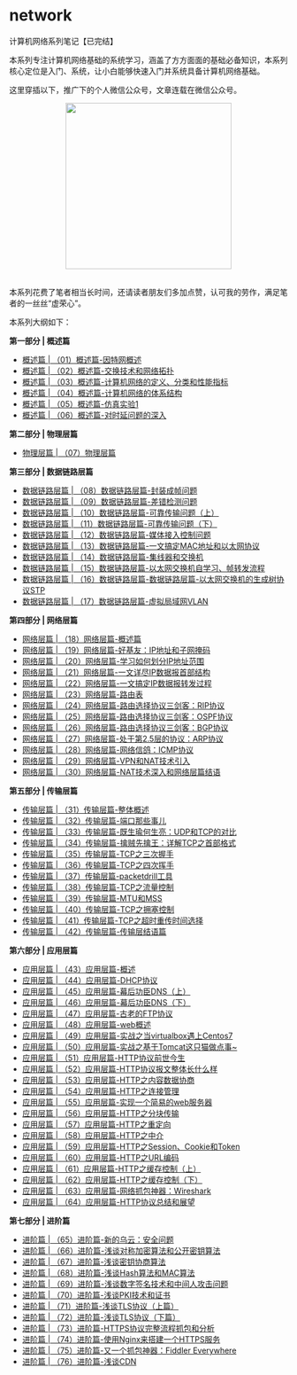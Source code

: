 # network
计算机网络系列笔记【已完结】

本系列专注计算机网络基础的系统学习，涵盖了方方面面的基础必备知识，本系列核心定位是入门、系统，让小白能够快速入门并系统具备计算机网络基础。

这里穿插以下，推广下的个人微信公众号，文章连载在微信公众号。

<div align="center">
	<img src="http://bloghello.oursnail.cn/newqrcode_for_gh_7c3862b48f98_258.jpg" width="300px"></div></br>
</div>



本系列花费了笔者相当长时间，还请读者朋友们多加点赞，认可我的劳作，满足笔者的一丝丝“虚荣心”。

本系列大纲如下：

**第一部分 | 概述篇**

- [概述篇 | （01）概述篇-因特网概述](https://mp.weixin.qq.com/s?__biz=MzI3MDc5Mjk1MA==&mid=2247485259&idx=1&sn=111ce87239dffa0810117e2711e4cf91&chksm=eacae6d2ddbd6fc49d6f8ac01b81d7f0c822326b6f750f9bd31b3b7e182e264ffbb53a58385c&scene=21#wechat_redirect)
- [概述篇 | （02）概述篇-交换技术和网络拓扑](https://mp.weixin.qq.com/s?__biz=MzI3MDc5Mjk1MA==&mid=2247485297&idx=1&sn=fb6b7c9b0263fafe3f8897ad438e18dd&chksm=eacae6e8ddbd6ffedef125ada7f3f294735b060b17167b7d32e764176d3b1fda7bf6628fc9da&scene=21#wechat_redirect)
- [概述篇 | （03）概述篇-计算机网络的定义、分类和性能指标](https://mp.weixin.qq.com/s?__biz=MzI3MDc5Mjk1MA==&mid=2247485307&idx=1&sn=32a5a182edd134da026fefa2c1b5bf3c&chksm=eacae6e2ddbd6ff49b987b076f532954c72ae614dbbe26a93d4b20612aab9116821c4f16617f&scene=21#wechat_redirect)
- [概述篇 | （04）概述篇-计算机网络的体系结构](https://mp.weixin.qq.com/s?__biz=MzI3MDc5Mjk1MA==&mid=2247485331&idx=1&sn=a693f645ac39b9220cd64179819df33b&chksm=eacae60addbd6f1cf04a5dd1eb99662e670de810ea6c6cc6c80480136c922059ad789e56bae8&scene=21#wechat_redirect)
- [概述篇 | （05）概述篇-仿真实验1](https://mp.weixin.qq.com/s?__biz=MzI3MDc5Mjk1MA==&mid=2247485356&idx=1&sn=56ade4595ee25051deb69f878daf578c&chksm=eacae635ddbd6f23d1afe014c7e405620e41fe4d851838ff2d434c922ede3624a6c140349dcd&scene=21#wechat_redirect)
- [概述篇 | （06）概述篇-对时延问题的深入](https://mp.weixin.qq.com/s?__biz=MzI3MDc5Mjk1MA==&mid=2247485378&idx=1&sn=6af9bb415f45a17772dc50cb0e29be75&chksm=eacae65bddbd6f4d8b53aed66d9ddd3a81b6dcf4b747c1584779b06287a9b071303d7ffaf70c&scene=21#wechat_redirect)

**第二部分 | 物理层篇**

- [物理层篇 | （07）物理层篇](https://mp.weixin.qq.com/s?__biz=MzI3MDc5Mjk1MA==&mid=2247485549&idx=1&sn=52a14e475f43e7f6d52439306b2b0f84&chksm=eacae9f4ddbd60e289d7b594f0de2cfdb418bbf57bd8b11d4bd647d0eead70b79422ea0e2707&scene=21#wechat_redirect)

**第三部分 | 数据链路层篇**

- [数据链路层篇 | （08）数据链路层篇-封装成帧问题](https://mp.weixin.qq.com/s?__biz=MzI3MDc5Mjk1MA==&mid=2247485599&idx=1&sn=c3016f4e2c5030457b6f2916902221a1&chksm=eacae906ddbd6010ee79cbf648f3cdee4faf411ea7a82e43dc2f801d25dd1c62dda85c80f535&scene=21#wechat_redirect)
- [数据链路层篇 | （09）数据链路层篇-差错检测问题](https://mp.weixin.qq.com/s?__biz=MzI3MDc5Mjk1MA==&mid=2247485622&idx=1&sn=10a0b51158746122c563b42436037041&chksm=eacae92fddbd6039f3bbd47d066badfcb86169d537930385d851bdd43a92e95def4d4d849b03&scene=21#wechat_redirect)
- [数据链路层篇 | （10）数据链路层篇-可靠传输问题（上）](https://mp.weixin.qq.com/s?__biz=MzI3MDc5Mjk1MA==&mid=2247485636&idx=1&sn=e8a1d3d08c1bcfb028e2759d2d28983f&chksm=eacae95dddbd604bce90fff1ef67a96e0c6fadec238dc3a23541b000250512394a1b501f46b7&scene=21#wechat_redirect)
- [数据链路层篇 | （11）数据链路层篇-可靠传输问题（下）](https://mp.weixin.qq.com/s?__biz=MzI3MDc5Mjk1MA==&mid=2247485659&idx=1&sn=5092fc1c702acaf0926ac8f8d71052dc&chksm=eacae942ddbd6054d6ab1d43f657c17d0003d07392546ea4921d46969b8c46f05e0764f38763&scene=21#wechat_redirect)
- [数据链路层篇 | （12）数据链路层篇-媒体接入控制问题](https://mp.weixin.qq.com/s?__biz=MzI3MDc5Mjk1MA==&mid=2247485682&idx=1&sn=398301f9e34f21c8e08704401f28304c&chksm=eacae96bddbd607d54ff2564306cf82f4fa4e8506d3125b8601f30db7fb8cc72bc7e4fe26bdd&scene=21#wechat_redirect)
- [数据链路层篇 | （13）数据链路层篇-一文搞定MAC地址和以太网协议](https://mp.weixin.qq.com/s?__biz=MzI3MDc5Mjk1MA==&mid=2247485697&idx=1&sn=34a65f01f9e35bb87d306f1c715cad86&chksm=eacae898ddbd618ec419b9806a664f7db17c39ae50be1306b6942da3e085f6985a73989f651a&scene=21#wechat_redirect)
- [数据链路层篇 | （14）数据链路层篇-集线器和交换机](https://mp.weixin.qq.com/s?__biz=MzI3MDc5Mjk1MA==&mid=2247485726&idx=1&sn=e0a1f2b480091ef169a9a0e1b1852b7a&chksm=eacae887ddbd61918ccf374a6514d8cf0bd7476fe64b4955f8e6f20b837149efa8d9d766f3c3&scene=21#wechat_redirect)
- [数据链路层篇 | （15）数据链路层篇-以太网交换机自学习、帧转发流程](https://mp.weixin.qq.com/s?__biz=MzI3MDc5Mjk1MA==&mid=2247485743&idx=1&sn=e5bfe50efa8354302201ba81e4b698ca&chksm=eacae8b6ddbd61a0ce7c209910bb75e6b52dea1a9575158e93f611499129a1be94779bc1d3fe&scene=21#wechat_redirect)
- [数据链路层篇 | （16）数据链路层篇-数据链路层篇-以太网交换机的生成树协议STP](https://mp.weixin.qq.com/s?__biz=MzI3MDc5Mjk1MA==&mid=2247485764&idx=1&sn=415e191711e850f0f23520663cdcaa9d&chksm=eacae8ddddbd61cb4867d01b03d9520f4f8491b3652058977d10645603e6322507cbecd1243c&scene=21#wechat_redirect)
- [数据链路层篇 | （17）数据链路层篇-虚拟局域网VLAN](https://mp.weixin.qq.com/s?__biz=MzI3MDc5Mjk1MA==&mid=2247485790&idx=1&sn=33421f2cceb7171cc23724f770ddd79e&chksm=eacae8c7ddbd61d173c4b809f5cb5e819e2be6483ead90ac1170657795773f3bdb720d851d04&scene=21#wechat_redirect)

**第四部分 | 网络层篇**

- [网络层篇 | （18）网络层篇-概述篇](https://mp.weixin.qq.com/s?__biz=MzI3MDc5Mjk1MA==&mid=2247485814&idx=1&sn=f5d8f6889709f56b08af49fc3f8ea9d0&chksm=eacae8efddbd61f9c9449632508fd5df74fb7cf9f35d64634d0449292bda617800b3b57e6c04&scene=21#wechat_redirect)
- [网络层篇 | （19）网络层篇-好基友：IP地址和子网掩码](https://mp.weixin.qq.com/s?__biz=MzI3MDc5Mjk1MA==&mid=2247485821&idx=1&sn=02f12eb9ef0b4af52912e84767798b88&chksm=eacae8e4ddbd61f2c14b1679be8313f46bf5edb2a41073cacefb26149f24ef211676c14a9ebc&scene=21#wechat_redirect)
- [网络层篇 | （20）网络层篇-学习如何划分IP地址范围](https://mp.weixin.qq.com/s?__biz=MzI3MDc5Mjk1MA==&mid=2247485832&idx=1&sn=a4e16be75b0701a60ad6f2b461e57d42&chksm=eacae811ddbd61074abe4589aec233f377fefe67ca759e66c9e0c5ccbf791c1b004040d8851a&scene=21#wechat_redirect)
- [网络层篇 | （21）网络层篇-一文详尽IP数据报首部结构](https://mp.weixin.qq.com/s?__biz=MzI3MDc5Mjk1MA==&mid=2247485854&idx=1&sn=cdb508e8d26bafd72793e81bfd554d10&chksm=eacae807ddbd6111b082738fdff89753cab5be8edefe8e34a982f4ad65e1c6373be9ecb520c4&scene=21#wechat_redirect)
- [网络层篇 | （22）网络层篇-一文搞定IP数据报转发过程](https://mp.weixin.qq.com/s?__biz=MzI3MDc5Mjk1MA==&mid=2247485866&idx=1&sn=98f63ed11acdb027858e97e7d6c692cc&chksm=eacae833ddbd61258f71a4d6d27119ec743fd10f545f86e6680c8d5b28fb8ac3198d650ce5df&scene=21#wechat_redirect)
- [网络层篇 | （23）网络层篇-路由表](https://mp.weixin.qq.com/s?__biz=MzI3MDc5Mjk1MA==&mid=2247485890&idx=1&sn=1772c42fc9e538b661c2b7368e7b1353&chksm=eacae85bddbd614db7d201ae2d02bc5bba5a49bb9639e2a7eccba9d7061091ce2c27b85b7841&scene=21#wechat_redirect)
- [网络层篇 | （24）网络层篇-路由选择协议三剑客：RIP协议](https://mp.weixin.qq.com/s?__biz=MzI3MDc5Mjk1MA==&mid=2247485946&idx=1&sn=db5383dded6e5b6700cb6573353c7149&chksm=eacae863ddbd6175cd7e57833858c9d6e47eacfbbb0e34239959747f13e68776acf64474b2b6&scene=21#wechat_redirect)
- [网络层篇 | （25）网络层篇-路由选择协议三剑客：OSPF协议](https://mp.weixin.qq.com/s?__biz=MzI3MDc5Mjk1MA==&mid=2247485961&idx=1&sn=133612b4b539af845856fe0dc5c891b3&chksm=eacaeb90ddbd628688d8c6891427b3aee77d4ad34aad5ed0328e22cedb7b8ada3a67ea69dd61&scene=21#wechat_redirect)
- [网络层篇 | （26）网络层篇-路由选择协议三剑客：BGP协议](https://mp.weixin.qq.com/s?__biz=MzI3MDc5Mjk1MA==&mid=2247485962&idx=1&sn=2790d23327540a39585d87d481563829&chksm=eacaeb93ddbd62854cdd9ad283fbe479a5fc98ffa22bcae4d4cff179c5ac670927ba58f00a01&scene=21#wechat_redirect)
- [网络层篇 | （27）网络层篇-处于第2.5层的协议：ARP协议](https://mp.weixin.qq.com/s?__biz=MzI3MDc5Mjk1MA==&mid=2247485966&idx=1&sn=a6fc435cc28780767ac75f5a1546f068&chksm=eacaeb97ddbd62812a6080817db1dd91544d8a81ce7bab2d33458f2bfbb1d9607bc62647336b&scene=21#wechat_redirect)
- [网络层篇 | （28）网络层篇-网络信鸽：ICMP协议](https://mp.weixin.qq.com/s?__biz=MzI3MDc5Mjk1MA==&mid=2247485987&idx=1&sn=19ff6d5e951f4e93f38a8e53b0043343&chksm=eacaebbaddbd62ac37d4810df3d97b9a7d298059698a71b57579ff196ec82133fd4a48c62d26&scene=21#wechat_redirect)
- [网络层篇 | （29）网络层篇-VPN和NAT技术引入](https://mp.weixin.qq.com/s?__biz=MzI3MDc5Mjk1MA==&mid=2247486008&idx=1&sn=6b7f85a9ca5db48a6a9ae55d953c5b75&chksm=eacaeba1ddbd62b7ac35569422ebcfc915c361af039ea2bed868d83de152b7e88d6ada05d126&scene=21#wechat_redirect)
- [网络层篇 | （30）网络层篇-NAT技术深入和网络层篇结语](https://mp.weixin.qq.com/s?__biz=MzI3MDc5Mjk1MA==&mid=2247486024&idx=1&sn=4bf08a59c22e3116ab289ab7ea6accb2&chksm=eacaebd1ddbd62c7e359725a790ee063bfbc88ca100f8fe544e96626e4a55ebf06182e8a7066&scene=21#wechat_redirect)


**第五部分 | 传输层篇**

- [传输层篇 | （31）传输层篇-整体概述](https://mp.weixin.qq.com/s?__biz=MzI3MDc5Mjk1MA==&mid=2247486037&idx=1&sn=e15291fbf501735e767773822664a962&chksm=eacaebccddbd62da5a4027cb71677e4e241132221249e79341e1c6479a8b0e3f1b65b0ddc57e&scene=21#wechat_redirect)
- [传输层篇 | （32）传输层篇-端口那些事儿](https://mp.weixin.qq.com/s?__biz=MzI3MDc5Mjk1MA==&mid=2247486058&idx=1&sn=ab6e763afdfdba7329c3aaf5d192cdf1&chksm=eacaebf3ddbd62e51b85fa8cd0900d93e99491325947faef0009fbd5061586d350b4d8669055&scene=21#wechat_redirect)
- [传输层篇 | （33）传输层篇-既生瑜何生亮：UDP和TCP的对比](https://mp.weixin.qq.com/s?__biz=MzI3MDc5Mjk1MA==&mid=2247486084&idx=1&sn=ecabf2c117cdb271c00de63c2879501d&chksm=eacaeb1dddbd620b773ead9f6c668d9527ecc5e529d6cf8d0a6f9347e27ea4a648fa409d3b6f&scene=21#wechat_redirect)
- [传输层篇 | （34）传输层篇-擒贼先擒王：详解TCP之首部格式](https://mp.weixin.qq.com/s?__biz=MzI3MDc5Mjk1MA==&mid=2247486121&idx=1&sn=bf5d684ad3f11ce583862e6f4f17331d&chksm=eacaeb30ddbd62262bf856c76e964fdad40e7562ffc68c97c8071d9d3bc083305d237ea0b557&scene=21#wechat_redirect)
- [传输层篇 | （35）传输层篇-TCP之三次握手](https://mp.weixin.qq.com/s?__biz=MzI3MDc5Mjk1MA==&mid=2247486147&idx=1&sn=5934264cbc7892df1d032ea700a94b6f&chksm=eacaeb5addbd624c89431d18405be96d0cc3d74fe243fdfa60e5129cc82887163d1cc345f11f&scene=21#wechat_redirect)
- [传输层篇 | （36）传输层篇-TCP之四次挥手](https://mp.weixin.qq.com/s?__biz=MzI3MDc5Mjk1MA==&mid=2247486169&idx=1&sn=f5cf204e0ee5ad97e093f82b1cd9faa4&chksm=eacaeb40ddbd62564d74c7490a7de0e42877a5732db88e95552cd53d815d34aa40beb3d2da25&scene=21#wechat_redirect)
- [传输层篇 | （37）传输层篇-packetdrill工具](https://mp.weixin.qq.com/s?__biz=MzI3MDc5Mjk1MA==&mid=2247486194&idx=1&sn=743c7469b2fe55e064c64acf65212a62&chksm=eacaeb6bddbd627d604e7c3f29b3466e892f2f345f2b7ae34257bd43f8f820966504027da687&scene=21#wechat_redirect)
- [传输层篇 | （38）传输层篇-TCP之流量控制](https://mp.weixin.qq.com/s?__biz=MzI3MDc5Mjk1MA==&mid=2247486227&idx=1&sn=24fc4459deebf09114fe9a30023550e1&chksm=eacaea8addbd639cf674bb4b5a289b3bd69197b0931cf56375d51b3176a4d85a6bbeec6bf620&scene=21#wechat_redirect)
- [传输层篇 | （39）传输层篇-MTU和MSS](https://mp.weixin.qq.com/s?__biz=MzI3MDc5Mjk1MA==&mid=2247486315&idx=1&sn=18765e6ab8b25f0add1439a4d9c338eb&chksm=eacaeaf2ddbd63e4e9c048ed09b97237f63ef760135625aa322980bccd1dd2d50f43ae3a8c07&scene=21#wechat_redirect)
- [传输层篇 | （40）传输层篇-TCP之拥塞控制](https://mp.weixin.qq.com/s?__biz=MzI3MDc5Mjk1MA==&mid=2247486336&idx=1&sn=903ffadee62b150c4501993dc91ae9b8&chksm=eacaea19ddbd630f72175e963333c69a15a06f7f345cbe75d995ab2130ab3d206db3d2daf30a&scene=21#wechat_redirect)
- [传输层篇 | （41）传输层篇-TCP之超时重传时间选择](https://mp.weixin.qq.com/s?__biz=MzI3MDc5Mjk1MA==&mid=2247486348&idx=1&sn=f5da432d1da1359a5c1a0f2af6e22b8e&chksm=eacaea15ddbd6303cb403e095ef28c14c5bfa2c7e3d1a27e9756b20b6427a9b1587d5c62ea79&scene=21#wechat_redirect)
- [传输层篇 | （42）传输层篇-传输层结语篇](https://mp.weixin.qq.com/s?__biz=MzI3MDc5Mjk1MA==&mid=2247486371&idx=1&sn=5abd28a8fad2acca1bc54484bb6de5a2&chksm=eacaea3addbd632c16c647e7e328d35c4947cf6aae166f9cbe9c8367b411474f8a11c4720225&scene=21#wechat_redirect)


**第六部分 | 应用层篇**

- [应用层篇 | （43）应用层篇-概述](https://mp.weixin.qq.com/s?__biz=MzI3MDc5Mjk1MA==&mid=2247486380&idx=1&sn=403e32bd4ab0638d0ad462b9bb03d926&chksm=eacaea35ddbd6323a8d176d9df120cfb8415584720a7df02ef8accd81e9a3ce53bd6cc9037e4&scene=21#wechat_redirect)
- [应用层篇 | （44）应用层篇-DHCP协议](https://mp.weixin.qq.com/s?__biz=MzI3MDc5Mjk1MA==&mid=2247486402&idx=1&sn=b5dcbaefdf9e01b0e10d3f38f29396f7&chksm=eacaea5bddbd634d47e0ee6aa904c9d4b708c3ad7c191aa6e2f04b81aa26f30b12f52a8bcbaf&scene=21#wechat_redirect)
- [应用层篇 | （45）应用层篇-幕后功臣DNS（上）](https://mp.weixin.qq.com/s?__biz=MzI3MDc5Mjk1MA==&mid=2247486434&idx=1&sn=6059e54e21ac8fa4e6feafb49e16d3d9&chksm=eacaea7bddbd636d96cbd0db382962108660582e61e460d6d3893b0366d28fee49e06b633fc0&scene=21#wechat_redirect)
- [应用层篇 | （46）应用层篇-幕后功臣DNS（下）](https://mp.weixin.qq.com/s?__biz=MzI3MDc5Mjk1MA==&mid=2247486435&idx=1&sn=92d6d49d5d6370a108da458e0edff38c&chksm=eacaea7addbd636c437ea13276ba516175cddb073dba2785c57fe680ac7035b43e1be982050d&scene=21#wechat_redirect)
- [应用层篇 | （47）应用层篇-古老的FTP协议](https://mp.weixin.qq.com/s?__biz=MzI3MDc5Mjk1MA==&mid=2247486456&idx=1&sn=533f44d53e668a10c94509120c8440cc&chksm=eacaea61ddbd63771e8b8bc10f9589aba9f6c8e90d898a0c262b9c6a587ede9d2532ee614dd9&scene=21#wechat_redirect)
- [应用层篇 | （48）应用层篇-web概述](https://mp.weixin.qq.com/s?__biz=MzI3MDc5Mjk1MA==&mid=2247486467&idx=1&sn=ed97cafbfed358b742b2ddbff825e7cd&chksm=eacaed9addbd648cc390f4ee2c2462af0d2d599c0d54aa21c8798ee85ecd136770290b94886e&scene=21#wechat_redirect)
- [应用层篇 | （49）应用层篇-实战之当virtualbox遇上Centos7](https://mp.weixin.qq.com/s?__biz=MzI3MDc5Mjk1MA==&mid=2247486571&idx=1&sn=be920b03663a269a2cee544264aaae1d&chksm=eacaedf2ddbd64e49b6228ac7cda7eb61110ceb9cec3c54f7ba9adeb8b56ebfa543961e711a5&scene=21#wechat_redirect)
- [应用层篇 | （50）应用层篇-实战之基于Tomcat这只猫做点事~](https://mp.weixin.qq.com/s?__biz=MzI3MDc5Mjk1MA==&mid=2247486620&idx=1&sn=2e9c1ade88e37fbf24ca5dbfa097c870&chksm=eacaed05ddbd6413c571893e502b1b43a1a3c813ba4935fd9ca0c6c2cc95dfa98cc6966766e8&scene=21#wechat_redirect)
- [应用层篇 | （51）应用层篇-HTTP协议前世今生](https://mp.weixin.qq.com/s?__biz=MzI3MDc5Mjk1MA==&mid=2247486634&idx=1&sn=7bffe17dd130ade7eaebfeb0f1652688&chksm=eacaed33ddbd6425d73d6a9f9987ef916c81fd6c3ca45caa49fb60568b50f2861576b2194191&scene=21#wechat_redirect)
- [应用层篇 | （52）应用层篇-HTTP协议报文整体长什么样](https://mp.weixin.qq.com/s?__biz=MzI3MDc5Mjk1MA==&mid=2247486651&idx=1&sn=7e16a2570c76224a67f5f554657cdb88&chksm=eacaed22ddbd64346a1388422607ed9164d607744f351fc46527fffcd7a82d279a66bb26c2ac&scene=21#wechat_redirect)
- [应用层篇 | （53）应用层篇-HTTP之内容数据协商](https://mp.weixin.qq.com/s?__biz=MzI3MDc5Mjk1MA==&mid=2247486668&idx=1&sn=ede05681fc01a228c6cfd4d3f6148759&chksm=eacaed55ddbd6443fa9d8836a933172948369a0b75218d3d1ad24560a762570ddb0727e2544d&scene=21#wechat_redirect)
- [应用层篇 | （54）应用层篇-HTTP之连接管理](https://mp.weixin.qq.com/s?__biz=MzI3MDc5Mjk1MA==&mid=2247486689&idx=1&sn=2bb02b6b1e79da1b70acab5121df2d67&chksm=eacaed78ddbd646e42641f58280418153755b1da59d3f9fcfd0f1324e9fb814ffaf42ec9e5cc&scene=21#wechat_redirect)
- [应用层篇 | （55）应用层篇-实现一个简易的web服务器](https://mp.weixin.qq.com/s?__biz=MzI3MDc5Mjk1MA==&mid=2247486707&idx=1&sn=785e77c6accbfd3c624f0ad1def62e48&chksm=eacaed6addbd647c7e2281aeb09a0d59ed1d78d5ff6216854df0c0068c33d0f6c0c12b1f1307&scene=21#wechat_redirect)
- [应用层篇 | （56）应用层篇-HTTP之分块传输](https://mp.weixin.qq.com/s?__biz=MzI3MDc5Mjk1MA==&mid=2247486719&idx=1&sn=bded885ebaf43f3ac05c5dc6ce5f9305&chksm=eacaed66ddbd6470b6993ca26ee2b21ec4fa7ad5becbc9ad07015aa019c6e55b0690b081acf5&scene=21#wechat_redirect)
- [应用层篇 | （57）应用层篇-HTTP之重定向](https://mp.weixin.qq.com/s?__biz=MzI3MDc5Mjk1MA==&mid=2247486755&idx=1&sn=ae66740f4f1493397f032a439aad4dcc&chksm=eacaecbaddbd65acaee35621c51b473530989583abc63c39782eb5397b2da84a0941d00249de&scene=21#wechat_redirect)
- [应用层篇 | （58）应用层篇-HTTP之中介](https://mp.weixin.qq.com/s?__biz=MzI3MDc5Mjk1MA==&mid=2247486784&idx=1&sn=2d093d4ba1073f5d831d93e16ba95bf7&chksm=eacaecd9ddbd65cf34648b98243b75102cfce2ff0d8ef23e0f0f02ad8bd39a6f34e483216963&scene=21#wechat_redirect)
- [应用层篇 | （59）应用层篇-HTTP之Session、Cookie和Token](https://mp.weixin.qq.com/s?__biz=MzI3MDc5Mjk1MA==&mid=2247486802&idx=1&sn=6f347431c392a43f1633a6a1dac2b31c&chksm=eacaeccbddbd65ddbb0c2fa3f9ca57d80929971ba2afaf0120ef9e9290e9fcb1930dfacb7434&scene=21#wechat_redirect)
- [应用层篇 | （60）应用层篇-HTTP之URL编码](https://mp.weixin.qq.com/s?__biz=MzI3MDc5Mjk1MA==&mid=2247486821&idx=1&sn=03074a50d4a331a1852631ce2877a79a&chksm=eacaecfcddbd65ea5451a146a3f9ebbbf50d3ebb5272519149134f8860318a113e463eda1fb6&scene=21#wechat_redirect)
- [应用层篇 | （61）应用层篇-HTTP之缓存控制（上）](https://mp.weixin.qq.com/s?__biz=MzI3MDc5Mjk1MA==&mid=2247486902&idx=1&sn=1d6c1be3a62e81115fb95b0f65e17574&chksm=eacaec2fddbd6539690bceb00d78e597615b714a3f725b9ce929317cda6b5a00078d666134f2&scene=21#wechat_redirect)
- [应用层篇 | （62）应用层篇-HTTP之缓存控制（下）](https://mp.weixin.qq.com/s?__biz=MzI3MDc5Mjk1MA==&mid=2247486937&idx=1&sn=8d847ed31471b58fdb548de1f3789e7e&chksm=eacaec40ddbd6556fa751ce02133953126d9305b966d069b6ce61c8bc69ce31122a1dbe20df9&scene=21#wechat_redirect)
- [应用层篇 | （63）应用层篇-网络抓包神器：Wireshark](https://mp.weixin.qq.com/s?__biz=MzI3MDc5Mjk1MA==&mid=2247486962&idx=1&sn=0b6fe6b1ef163c58c0c2310c06e3bfc1&chksm=eacaec6bddbd657dd810c9dee47c76bfecc9de7efdb3c45461be3ad8e0bd7685daadb00361bc&scene=21#wechat_redirect)
- [应用层篇 | （64）应用层篇-HTTP协议总结和展望](https://mp.weixin.qq.com/s?__biz=MzI3MDc5Mjk1MA==&mid=2247486984&idx=1&sn=1b02fbcf6628ea293a499f3fc6080d69&chksm=eacaef91ddbd6687109c1b3fbd3c811f2119f4719b9c47b5f2d5cc6f14fc92a9ba287ed745e3&scene=21#wechat_redirect)

**第七部分 | 进阶篇**

- [进阶篇 | （65）进阶篇-新的乌云：安全问题](https://mp.weixin.qq.com/s?__biz=MzI3MDc5Mjk1MA==&mid=2247486995&idx=1&sn=5c648449bbb83413cbe2fed62908bed9&chksm=eacaef8addbd669c282156d5090090c9f395fc73453f28a72098ddd111108d420666362afda2&scene=21#wechat_redirect)
- [进阶篇 | （66）进阶篇-浅谈对称加密算法和公开密钥算法](https://mp.weixin.qq.com/s?__biz=MzI3MDc5Mjk1MA==&mid=2247487011&idx=1&sn=dc5208452a3edca72159f3013f369dde&chksm=eacaefbaddbd66acd2a9f5c25b0be52fe54d21660b60da1956bf1a5fa7286d54f4870d0fda12&scene=21#wechat_redirect)
- [进阶篇 | （67）进阶篇-浅谈密钥协商算法](https://mp.weixin.qq.com/s?__biz=MzI3MDc5Mjk1MA==&mid=2247487023&idx=1&sn=369727ead73af4afea479c0007ba887f&chksm=eacaefb6ddbd66a042683118728150618de873a135756ac4fbaecaa6ba745521490aa640aa15&scene=21#wechat_redirect)
- [进阶篇 | （68）进阶篇-浅谈Hash算法和MAC算法](https://mp.weixin.qq.com/s?__biz=MzI3MDc5Mjk1MA==&mid=2247487043&idx=1&sn=9ae5bc8a8a7a9cdd3d8de67ebff573f8&chksm=eacaefdaddbd66cc8007e0f28e7a1db6ac6484cbb8ada32713ff7217f15ee46af71274f676dc&scene=21#wechat_redirect)
- [进阶篇 | （69）进阶篇-浅谈数字签名技术和中间人攻击问题](https://mp.weixin.qq.com/s?__biz=MzI3MDc5Mjk1MA==&mid=2247487054&idx=1&sn=3c631ef0fb63f5b0f0196dcca9e4b705&chksm=eacaefd7ddbd66c14851951d4740b898f9a7e1ce634f404681d099f486f81bb1b7dd0e9f1df7&scene=21#wechat_redirect)
- [进阶篇 | （70）进阶篇-浅谈PKI技术和证书](https://mp.weixin.qq.com/s?__biz=MzI3MDc5Mjk1MA==&mid=2247487075&idx=1&sn=8d71638b722854c90754800ebd0b351a&chksm=eacaeffaddbd66ec3c890023cfbf6b09146377efcfec0ccfc4ea7f46e810ee97b27e04773be2&scene=21#wechat_redirect)
- [进阶篇 | （71）进阶篇-浅谈TLS协议（上篇）](https://mp.weixin.qq.com/s?__biz=MzI3MDc5Mjk1MA==&mid=2247487088&idx=1&sn=9f6942f9a3f4337b8c36a0b81a120419&chksm=eacaefe9ddbd66ff462e6569e64c9a58309a0f8417391243854c63bc4bec0e40bad5c393805c&scene=21#wechat_redirect)
- [进阶篇 | （72）进阶篇-浅谈TLS协议（下篇）](https://mp.weixin.qq.com/s?__biz=MzI3MDc5Mjk1MA==&mid=2247487103&idx=1&sn=97afa607d38bf9bd5117c6775ee0ff3e&chksm=eacaefe6ddbd66f06c8aa60935d7767769886804e9a6f911e16743ab70bfc08248b972831e55&scene=21#wechat_redirect)
- [进阶篇 | （73）进阶篇-HTTPS协议完整流程抓包和分析](https://mp.weixin.qq.com/s?__biz=MzI3MDc5Mjk1MA==&mid=2247487189&idx=1&sn=403ac7bc31a6bcb0d80396fd1f05354f&chksm=eacaef4cddbd665af182bd8ab6eade6cff1a8e38c423dccdddff9b7104a64b9759cca66c41c5&scene=21#wechat_redirect)
- [进阶篇 | （74）进阶篇-使用Nginx来搭建一个HTTPS服务](https://mp.weixin.qq.com/s?__biz=MzI3MDc5Mjk1MA==&mid=2247487190&idx=1&sn=1b98cf66106b905b8a5b35797a75a10c&chksm=eacaef4fddbd665940b360eaeb4e4724aacc8f4d76a6e18872a19acb724c559a28434cf66be3&scene=21#wechat_redirect)
- [进阶篇 | （75）进阶篇-又一个抓包神器：Fiddler Everywhere](https://mp.weixin.qq.com/s?__biz=MzI3MDc5Mjk1MA==&mid=2247487232&idx=1&sn=862d343a57b97f1fb8fe350d5a2bc553&chksm=eacaee99ddbd678f6e4cef087c56e23715f9ca0128b5470e3f2ba51a66becf8cd5fea175c4f8&scene=21#wechat_redirect)
- [进阶篇 | （76）进阶篇-浅谈CDN](https://mp.weixin.qq.com/s?__biz=MzI3MDc5Mjk1MA==&mid=2247487268&idx=1&sn=d2096e6ecace3423fa95b8cecf0eecac&chksm=eacaeebdddbd67aba1434340970958e73355638d4ffdfd4164261e964f5a33abb4b1a3b0fbed&scene=21#wechat_redirect)
